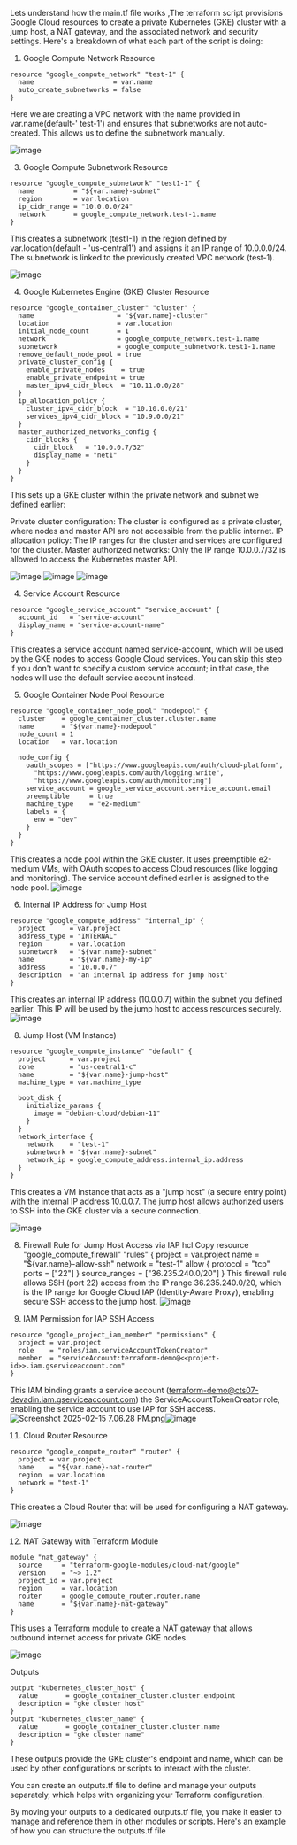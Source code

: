 Lets understand how the main.tf file works ,The terraform script provisions  Google Cloud resources to create a private Kubernetes (GKE) cluster with a jump host, a NAT gateway, and the associated network and security settings. Here's a breakdown of what each part of the script is doing:

1. Google Compute Network Resource
```
resource "google_compute_network" "test-1" {
  name                    = var.name
  auto_create_subnetworks = false
}
```

Here we are creating a VPC network with the name provided in var.name(default-' test-1') and ensures that subnetworks are not auto-created. This allows us to define the subnetwork manually.

![image](https://github.com/user-attachments/assets/9cd6a62b-2b4d-4a62-8e88-5be45503bec5)


3. Google Compute Subnetwork Resource
```
resource "google_compute_subnetwork" "test1-1" {
  name          = "${var.name}-subnet"
  region        = var.location
  ip_cidr_range = "10.0.0.0/24"
  network       = google_compute_network.test-1.name
}
```

This creates a subnetwork (test1-1) in the region defined by var.location(default - 'us-central1') and assigns it an IP range of 10.0.0.0/24. The subnetwork is linked to the previously created VPC network (test-1).

![image](https://github.com/user-attachments/assets/4622a4ef-9aaf-4385-a384-47c236dd84fe)


4. Google Kubernetes Engine (GKE) Cluster Resource
```
resource "google_container_cluster" "cluster" {
  name                     = "${var.name}-cluster"
  location                 = var.location
  initial_node_count       = 1
  network                  = google_compute_network.test-1.name     
  subnetwork               = google_compute_subnetwork.test1-1.name 
  remove_default_node_pool = true
  private_cluster_config {
    enable_private_nodes    = true
    enable_private_endpoint = true
    master_ipv4_cidr_block  = "10.11.0.0/28"
  }
  ip_allocation_policy {
    cluster_ipv4_cidr_block  = "10.10.0.0/21"
    services_ipv4_cidr_block = "10.9.0.0/21"
  }
  master_authorized_networks_config {
    cidr_blocks {
      cidr_block   = "10.0.0.7/32"
      display_name = "net1"
    }
  }
}
```
This sets up a GKE cluster within the private network and subnet we defined earlier:

Private cluster configuration: The cluster is configured as a private cluster, where nodes and master API are not accessible from the public internet.
IP allocation policy: The IP ranges for the cluster and services are configured for the cluster.
Master authorized networks: Only the IP range 10.0.0.7/32 is allowed to access the Kubernetes master API.

![image](https://github.com/user-attachments/assets/1d4bb38b-8ee8-472d-bfbe-d9a1943b40fc)
![image](https://github.com/user-attachments/assets/6eed9b43-7ca1-4fcc-bd65-7d05677e1e50)
![image](https://github.com/user-attachments/assets/340f95e0-e391-4fea-9b07-cd77bbd72c51)


4. Service Account Resource
```
resource "google_service_account" "service_account" {
  account_id   = "service-account"
  display_name = "service-account-name"
}
```
This creates a service account named service-account, which will be used by the GKE nodes to access Google Cloud services. You can skip this step if you don't want to specify a custom service account; in that case, the nodes will use the default service account instead.

5. Google Container Node Pool Resource
```
resource "google_container_node_pool" "nodepool" {
  cluster    = google_container_cluster.cluster.name
  name       = "${var.name}-nodepool"
  node_count = 1
  location   = var.location

  node_config {
    oauth_scopes = ["https://www.googleapis.com/auth/cloud-platform",
      "https://www.googleapis.com/auth/logging.write",
      "https://www.googleapis.com/auth/monitoring"]
    service_account = google_service_account.service_account.email
    preemptible     = true
    machine_type    = "e2-medium"
    labels = {
      env = "dev"
    }
  }
}
```
This creates a node pool within the GKE cluster. It uses preemptible e2-medium VMs, with OAuth scopes to access Cloud resources (like logging and monitoring). The service account defined earlier is assigned to the node pool.
![image](https://github.com/user-attachments/assets/347609b6-04ef-4daf-bea3-8065ef58bd8b)


6. Internal IP Address for Jump Host
```
resource "google_compute_address" "internal_ip" {
  project      = var.project
  address_type = "INTERNAL"
  region       = var.location
  subnetwork   = "${var.name}-subnet"
  name         = "${var.name}-my-ip"
  address      = "10.0.0.7"
  description  = "an internal ip address for jump host"
}
```
This creates an internal IP address (10.0.0.7) within the subnet you defined earlier. This IP will be used by the jump host to access resources securely.
![image](https://github.com/user-attachments/assets/1867d166-b06a-468e-946c-ad92be32fbb7)


8. Jump Host (VM Instance)
```
resource "google_compute_instance" "default" {
  project      = var.project
  zone         = "us-central1-c"
  name         = "${var.name}-jump-host"
  machine_type = var.machine_type

  boot_disk {
    initialize_params {
      image = "debian-cloud/debian-11"
    }
  }
  network_interface {
    network    = "test-1"
    subnetwork = "${var.name}-subnet"
    network_ip = google_compute_address.internal_ip.address
  }
}
```

This creates a VM instance that acts as a "jump host" (a secure entry point) with the internal IP address 10.0.0.7. The jump host allows authorized users to SSH into the GKE cluster via a secure connection.

![image](https://github.com/user-attachments/assets/0473976b-e28c-402e-b3e0-382f0a997a8a)


8. Firewall Rule for Jump Host Access via IAP
hcl
Copy
resource "google_compute_firewall" "rules" {
  project = var.project
  name    = "${var.name}-allow-ssh"
  network = "test-1"
  allow {
    protocol = "tcp"
    ports    = ["22"]
  }
  source_ranges = ["36.235.240.0/20"]
}
This firewall rule allows SSH (port 22) access from the IP range 36.235.240.0/20, which is the IP range for Google Cloud IAP (Identity-Aware Proxy), enabling secure SSH access to the jump host.
![image](https://github.com/user-attachments/assets/11ee9cb2-91f3-4461-9ec8-95eeba982ad9)


10. IAM Permission for IAP SSH Access
```
resource "google_project_iam_member" "permissions" {
  project = var.project
  role    = "roles/iam.serviceAccountTokenCreator"
  member  = "serviceAccount:terraform-demo@<<project-id>>.iam.gserviceaccount.com"
}
```
This IAM binding grants a service account (terraform-demo@cts07-devadin.iam.gserviceaccount.com) the ServiceAccountTokenCreator role, enabling the service account to use IAP for SSH access.
<img src="blob:chrome-untrusted://media-app/6b8c6eab-8bb3-430e-955b-860bbc1efad0" alt="Screenshot 2025-02-15 7.06.28 PM.png"/>![image](https://github.com/user-attachments/assets/e92a013a-e985-4e65-8e9a-c757380f8384)


11. Cloud Router Resource
```
resource "google_compute_router" "router" {
  project = var.project
  name    = "${var.name}-nat-router"
  region  = var.location
  network = "test-1"
}
```
This creates a Cloud Router that will be used for configuring a NAT gateway.

![image](https://github.com/user-attachments/assets/edb7c0c3-b977-4f45-96d2-8f9ee01ea3eb)


12. NAT Gateway with Terraform Module
```
module "nat_gateway" {
  source     = "terraform-google-modules/cloud-nat/google"
  version    = "~> 1.2"
  project_id = var.project
  region     = var.location
  router     = google_compute_router.router.name
  name       = "${var.name}-nat-gateway"
}
```
This uses a Terraform module to create a NAT gateway that allows outbound internet access for private GKE nodes.

![image](https://github.com/user-attachments/assets/a7351baa-ce1e-4b88-86e0-a1017025bdf7)


Outputs
```
output "kubernetes_cluster_host" {
  value       = google_container_cluster.cluster.endpoint
  description = "gke cluster host"
}
output "kubernetes_cluster_name" {
  value       = google_container_cluster.cluster.name
  description = "gke cluster name"
}
```
These outputs provide the GKE cluster's endpoint and name, which can be used by other configurations or scripts to interact with the cluster.

You can create an outputs.tf file to define and manage your outputs separately, which helps with organizing your Terraform configuration.

By moving your outputs to a dedicated outputs.tf file, you make it easier to manage and reference them in other modules or scripts. Here's an example of how you can structure the outputs.tf file

